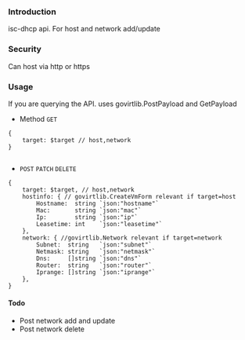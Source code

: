 ### Introduction ###
isc-dhcp api. For host and network add/update

### Security ###
Can host via http or https

### Usage ###

If you are querying the API. uses govirtlib.PostPayload and GetPayload

- Method `GET`
```
{
    target: $target // host,network
}
    
```

- `POST` `PATCH` `DELETE`
```
{
    target: $target, // host,network
    hostinfo: { // govirtlib.CreateVmForm relevant if target=host
        Hostname:  string `json:"hostname"`
        Mac:       string `json:"mac"`
        Ip:        string `json:"ip"`
        Leasetime: int    `json:"leasetime"`
    },
    network: { //govirtlib.Network relevant if target=network
        Subnet:  string   `json:"subnet"`
        Netmask: string   `json:"netmask"`
        Dns:     []string `json:"dns"`
        Router:  string   `json:"router"`
        Iprange: []string `json:"iprange"`
    },
}
```

#### Todo ####
- Post network add and update
- Post network delete
